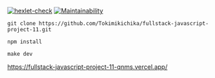 [![hexlet-check](https://github.com/Tokimikichika/fullstack-javascript-project-11/actions/workflows/hexlet-check.yml/badge.svg)](https://github.com/Tokimikichika/fullstack-javascript-project-11/actions/workflows/hexlet-check.yml)
[![Maintainability](https://api.codeclimate.com/v1/badges/d47f76fc73acae29bed1/maintainability)](https://codeclimate.com/github/Tokimikichika/fullstack-javascript-project-11/maintainability)

```
git clone https://github.com/Tokimikichika/fullstack-javascript-project-11.git
```
```
npm install
```

```
make dev
```

https://fullstack-javascript-project-11-qnms.vercel.app/
